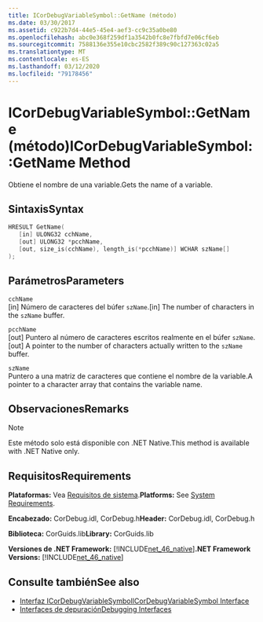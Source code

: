 ```yaml
---
title: ICorDebugVariableSymbol::GetName (método)
ms.date: 03/30/2017
ms.assetid: c922b7d4-44e5-45e4-aef3-cc9c35a0be80
ms.openlocfilehash: abc0e368f259df1a3542b0fc8e7fbfd7e06cf6eb
ms.sourcegitcommit: 7588136e355e10cbc2582f389c90c127363c02a5
ms.translationtype: MT
ms.contentlocale: es-ES
ms.lasthandoff: 03/12/2020
ms.locfileid: "79178456"
---
```

# <a name="icordebugvariablesymbolgetname-method"></a><span data-ttu-id="7784d-102">ICorDebugVariableSymbol::GetName (método)</span><span class="sxs-lookup"><span data-stu-id="7784d-102">ICorDebugVariableSymbol::GetName Method</span></span>
<span data-ttu-id="7784d-103">Obtiene el nombre de una variable.</span><span class="sxs-lookup"><span data-stu-id="7784d-103">Gets the name of a variable.</span></span>  
  
## <a name="syntax"></a><span data-ttu-id="7784d-104">Sintaxis</span><span class="sxs-lookup"><span data-stu-id="7784d-104">Syntax</span></span>  
  
```cpp  
HRESULT GetName(  
   [in] ULONG32 cchName,
   [out] ULONG32 *pcchName,
   [out, size_is(cchName), length_is(*pcchName)] WCHAR szName[]  
);  
```  
  
## <a name="parameters"></a><span data-ttu-id="7784d-105">Parámetros</span><span class="sxs-lookup"><span data-stu-id="7784d-105">Parameters</span></span>  
 `cchName`  
 <span data-ttu-id="7784d-106">[in] Número de caracteres del búfer `szName`.</span><span class="sxs-lookup"><span data-stu-id="7784d-106">[in] The number of characters in the `szName` buffer.</span></span>  
  
 `pcchName`  
 <span data-ttu-id="7784d-107">[out] Puntero al número de caracteres escritos realmente en el búfer `szName`.</span><span class="sxs-lookup"><span data-stu-id="7784d-107">[out] A pointer to the number of characters actually written to the `szName` buffer.</span></span>  
  
 `szName`  
 <span data-ttu-id="7784d-108">Puntero a una matriz de caracteres que contiene el nombre de la variable.</span><span class="sxs-lookup"><span data-stu-id="7784d-108">A pointer to a character array that contains the variable name.</span></span>  
  
## <a name="remarks"></a><span data-ttu-id="7784d-109">Observaciones</span><span class="sxs-lookup"><span data-stu-id="7784d-109">Remarks</span></span>  
  
> [!NOTE]
> <span data-ttu-id="7784d-110">Este método solo está disponible con .NET Native.</span><span class="sxs-lookup"><span data-stu-id="7784d-110">This method is available with .NET Native only.</span></span>  
  
## <a name="requirements"></a><span data-ttu-id="7784d-111">Requisitos</span><span class="sxs-lookup"><span data-stu-id="7784d-111">Requirements</span></span>  
 <span data-ttu-id="7784d-112">**Plataformas:** Vea [Requisitos de sistema](../../../../docs/framework/get-started/system-requirements.md).</span><span class="sxs-lookup"><span data-stu-id="7784d-112">**Platforms:** See [System Requirements](../../../../docs/framework/get-started/system-requirements.md).</span></span>  
  
 <span data-ttu-id="7784d-113">**Encabezado:** CorDebug.idl, CorDebug.h</span><span class="sxs-lookup"><span data-stu-id="7784d-113">**Header:** CorDebug.idl, CorDebug.h</span></span>  
  
 <span data-ttu-id="7784d-114">**Biblioteca:** CorGuids.lib</span><span class="sxs-lookup"><span data-stu-id="7784d-114">**Library:** CorGuids.lib</span></span>  
  
 <span data-ttu-id="7784d-115">**Versiones de .NET Framework:** [!INCLUDE[net_46_native](../../../../includes/net-46-native-md.md)]</span><span class="sxs-lookup"><span data-stu-id="7784d-115">**.NET Framework Versions:** [!INCLUDE[net_46_native](../../../../includes/net-46-native-md.md)]</span></span>  
  
## <a name="see-also"></a><span data-ttu-id="7784d-116">Consulte también</span><span class="sxs-lookup"><span data-stu-id="7784d-116">See also</span></span>

- [<span data-ttu-id="7784d-117">Interfaz ICorDebugVariableSymbol</span><span class="sxs-lookup"><span data-stu-id="7784d-117">ICorDebugVariableSymbol Interface</span></span>](icordebugvariablesymbol-interface.md)
- [<span data-ttu-id="7784d-118">Interfaces de depuración</span><span class="sxs-lookup"><span data-stu-id="7784d-118">Debugging Interfaces</span></span>](debugging-interfaces.md)
